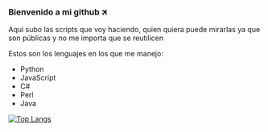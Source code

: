 ### Bienvenido a mi github 🛪
Aquí subo las scripts que voy haciendo, quien quiera puede mirarlas ya que son públicas y no me importa que se reutilicen

Estos son los lenguajes en los que me manejo:
- Python
- JavaScript
- C#
- Perl
- Java

[![Top Langs](https://github-readme-stats.vercel.app/api/top-langs/?username=ruptur&layout=compact&text_color=daf7dc&bg_color=151515)](https://github.com/ruptur/github-readme-stats)

<!--
**RuPTuR/ruptur** is a ✨ _special_ ✨ repository because its `README.md` (this file) appears on your GitHub profile.

Here are some ideas to get you started:

- 🔭 I’m currently working on ...
- 🌱 I’m currently learning ...
- 👯 I’m looking to collaborate on ...
- 🤔 I’m looking for help with ...
- 💬 Ask me about ...
- 📫 How to reach me: ...
- 😄 Pronouns: ...
- ⚡ Fun fact: ...
-->
